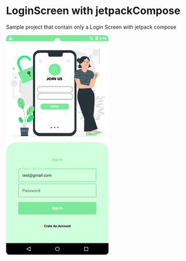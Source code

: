 # LoginScreen with jetpackCompose

Sample project that contain only a Login Screen with jetpack compose

<img src="https://github.com/tahajadid/LoginScreen-jetpackCompose/blob/main/demo/Screenshot.png" width="280" height="600"/>

